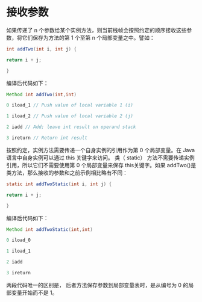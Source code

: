 # 接收参数 

如果传递了 n 个参数给某个实例方法，则当前栈帧会按照约定的顺序接收这些参数，将它们保存为方法的第 1 个至第 n 个局部变量之中。譬如：

```java
int addTwo(int i, int j) {

return i + j;

}
```

编译后代码如下：

```java
Method int addTwo(int,int)

0 iload_1 // Push value of local variable 1 (i)

1 iload_2 // Push value of local variable 2 (j)

2 iadd // Add; leave int result on operand stack

3 ireturn // Return int result
```

按照约定，实例方法需要传递一个自身实例的引用作为第 0 个局部变量。在 Java 语言中自身实例可以通过 this 关键字来访问。
类（ static） 方法不需要传递实例引用，所以它们不需要使用第 0 个局部变量来保存 this关键字。如果 addTwo()是类方法，那么接收的参数和之前示例相比略有不同：

```java
static int addTwoStatic(int i, int j) {

return i + j;

}
```

编译后代码如下：

```java
Method int addTwoStatic(int,int)

0 iload_0

1 iload_1

2 iadd

3 ireturn
```

两段代码唯一的区别是， 后者方法保存参数到局部变量表时，是从编号为 0 的局部变量开始而不是 1。 



























